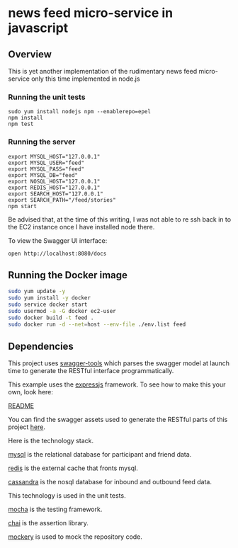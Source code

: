 # news feed micro-service in javascript

## Overview

This is yet another implementation of the rudimentary news feed micro-service only this time implemented in node.js

### Running the unit tests

```
sudo yum install nodejs npm --enablerepo=epel
npm install
npm test
```

### Running the server

```
export MYSQL_HOST="127.0.0.1"
export MYSQL_USER="feed"
export MYSQL_PASS="feed"
export MYSQL_DB="feed"
export NOSQL_HOST="127.0.0.1"
export REDIS_HOST="127.0.0.1"
export SEARCH_HOST="127.0.0.1"
export SEARCH_PATH="/feed/stories"
npm start
```

Be advised that, at the time of this writing, I was not able to re ssh back in to the EC2 instance once I have installed node there. 

To view the Swagger UI interface:

```
open http://localhost:8080/docs

```

## Running the Docker image

```bash
sudo yum update -y
sudo yum install -y docker
sudo service docker start
sudo usermod -a -G docker ec2-user
sudo docker build -t feed .
sudo docker run -d --net=host --env-file ./env.list feed
```

## Dependencies

This project uses [swagger-tools](https://github.com/apigee-127/swagger-tools) which parses the swagger model at launch time to generate the RESTful interface programmatically.

This example uses the [expressjs](http://expressjs.com/) framework.  To see how to make this your own, look here:

[README](https://github.com/swagger-api/swagger-codegen/blob/master/README.md)

You can find the swagger assets used to generate the RESTful parts of this project [here](https://github.com/gengstrand/clojure-news-feed/tree/master/server/swagger).

Here is the technology stack.

[mysql](https://www.npmjs.com/package/mysql) is the relational database for participant and friend data.

[redis](https://github.com/NodeRedis/node_redis) is the external cache that fronts mysql.

[cassandra](https://github.com/datastax/nodejs-driver) is the nosql database for inbound and outbound feed data.

This technology is used in the unit tests.

[mocha](http://mochajs.org/) is the testing framework.

[chai](http://chaijs.com/) is the assertion library.

[mockery](https://github.com/mfncooper/mockery) is used to mock the repository code.

